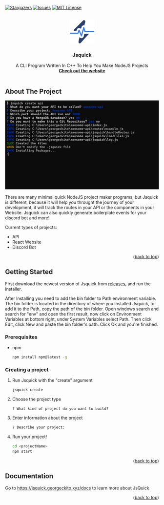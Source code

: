 <a id="readme-top"></a>



[![Stargazers][stars-shield]][stars-url]
[![Issues][issues-shield]][issues-url]
[![MIT License][license-shield]][license-url]



<!-- PROJECT LOGO -->
<br />
<div align="center">
  <a href="https://github.com/george-ckito/jsquick">
    <img src="images/jsquick.png" alt="Logo" width="80" height="80">
  </a>

  <h3 align="center">Jsquick</h3>

  <p align="center">
    A CLI Program Written In C++ To Help You Make NodeJS Projects
    <br />
    <a href="https://jsquick.georgeckito.xyz"><strong>Check out the website</strong></a>
    <br />
    <br />
  </p>
</div>


<!-- ABOUT THE PROJECT -->
## About The Project

[![JsQuick][product-screenshot]]()

There are many minimal quick NodeJS project maker programs, but Jsquick is different, because it will help you throught the journey of your development, it will track the routes in your API or the components in your Website. Jsquick can also quickly generate boilerplate events for your discord bot and more!

Current types of projects:
* API
* React Website
* Discord Bot

<p align="right">(<a href="#readme-top">back to top</a>)</p>


<!-- GETTING STARTED -->
## Getting Started

First download the newest version of Jsquick from <a href="https://github.com/george-ckito/jsquick/releases">releases</a>, and run the installer.

After Installing you need to add the bin folder to Path environment variable. The bin folder is located in the directory of where you installed Jsquick,
to add it to the Path, copy the path of the bin folder. Open windows search and search for "env" and open the first result, now click on Environment Variables at bottom right,
under System Variables select Path. Then click Edit, click New and paste the bin folder's path. Click Ok and you're finished.

### Prerequisites

* npm
  ```sh
  npm install npm@latest -g
  ```

### Creating a project



1. Run Jsquick with the "create" argument
   ```sh
   jsquick create
   ```
2. Choose the project type
   ```
   ? What kind of project do you want to build?
   ```
3. Enter information about the project
   ```sh
   ? Describe your project:
   ```
4. Run your project!
   ```sh
   cd <projectName>
   npm start
   ```

<p align="right">(<a href="#readme-top">back to top</a>)</p>



<!-- USAGE EXAMPLES -->
## Documentation

Go to https://jsquick.georgeckito.xyz/docs to learn more about JsQuick

<p align="right">(<a href="#readme-top">back to top</a>)</p>



<!-- MARKDOWN LINKS & IMAGES -->
<!-- https://www.markdownguide.org/basic-syntax/#reference-style-links -->
[stars-shield]: https://img.shields.io/github/stars/othneildrew/Best-README-Template.svg?style=for-the-badge
[stars-url]: https://github.com/george-ckito/jsquick/stargazers
[issues-shield]: https://img.shields.io/github/issues/othneildrew/Best-README-Template.svg?style=for-the-badge
[issues-url]: https://github.com/github.com/george-ckito/jsquick/issues
[license-shield]: https://img.shields.io/github/license/othneildrew/Best-README-Template.svg?style=for-the-badge
[license-url]: https://github.com/github.com/george-ckito/jsquick/blob/master/LICENSE.txt
[product-screenshot]: images/screenshot.png
